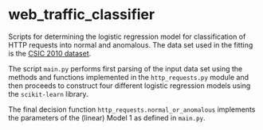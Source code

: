 # web_traffic_classifier

Scripts for determining the logistic regression model for classification of HTTP requests into normal and anomalous.
The data set used in the fitting is the [CSIC 2010 dataset](http://www.isi.csic.es/dataset/).

The script `main.py` performs first parsing of the input data set using the methods and functions implemented in the `http_requests.py` module and then proceeds to 
construct four different logistic regression models using the `scikit-learn` library.

The final decision function `http_requests.normal_or_anomalous` implements the parameters of the (linear) Model 1 as defined in `main.py`.
